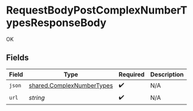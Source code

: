 # RequestBodyPostComplexNumberTypesResponseBody

OK


## Fields

| Field                                                                         | Type                                                                          | Required                                                                      | Description                                                                   |
| ----------------------------------------------------------------------------- | ----------------------------------------------------------------------------- | ----------------------------------------------------------------------------- | ----------------------------------------------------------------------------- |
| `json`                                                                        | [shared.ComplexNumberTypes](../../../sdk/models/shared/complexnumbertypes.md) | :heavy_check_mark:                                                            | N/A                                                                           |
| `url`                                                                         | *string*                                                                      | :heavy_check_mark:                                                            | N/A                                                                           |